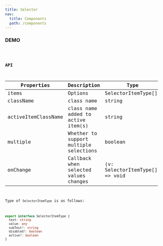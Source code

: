 ```yaml
---
title: Selector
nav:
  title: Components
  path: /components
---
```


### DEMO

<code src="./demo/basic.tsx" />

### API

| Properties | Description | Type | Default |
| --- | --- | --- | --- |
| items | Options | SelectorItemType[] | - |
| className | class name | string | '' |
| activeItemClassName | class name added to active item(s) | string | '' |
| multiple | Whether to support multiple selections | boolean | false |
| onChange | Callback when selected values changes | (v: SelectorItemType[]) => void | () => null |

Type of `SelectorItemType` is as follows:

```typescript | pure
export interface SelectorItemType {
  text: string
  value: any
  subText?: string
  disabled?: boolean
  active?: boolean
}
```
